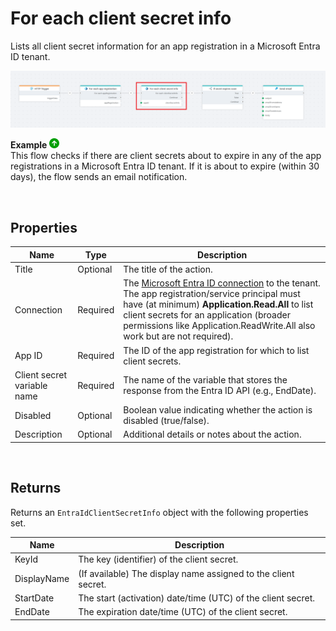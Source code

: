 # For each client secret info

Lists all client secret information for an app registration in a Microsoft Entra ID tenant.

![Example Flow](../../../../images/flow/entra-id-for-each-client-secret-example.png)

**Example** ![img](../../../../images/strz.jpg)  
This flow checks if there are client secrets about to expire in any of the app registrations in a Microsoft Entra ID tenant. If it is about to expire (within 30 days), the flow sends an email notification.

<br/>

## Properties

| Name                     | Type     | Description                                                                 |
|--------------------------|----------|-----------------------------------------------------------------------------|
| Title                    | Optional | The title of the action.                                                    |
| Connection               | Required | The [Microsoft Entra ID connection](./connecting-to-entra-id.md) to the tenant. The app registration/service principal must have (at minimum) **Application.Read.All** to list client secrets for an application (broader permissions like Application.ReadWrite.All also work but are not required). |
| App ID                   | Required | The ID of the app registration for which to list client secrets.           |
| Client secret variable name     | Required | The name of the variable that stores the response from the Entra ID API (e.g., EndDate). |
| Disabled  | Optional | Boolean value indicating whether the action is disabled (true/false).  |
| Description              | Optional | Additional details or notes about the action.                               |

<br/>

## Returns

Returns an `EntraIdClientSecretInfo` object with the following properties set.

| Name        | Description                                                      |
|-------------|------------------------------------------------------------------|
| KeyId       | The key (identifier) of the client secret.                       |
| DisplayName | (If available) The display name assigned to the client secret.   |
| StartDate   | The start (activation) date/time (UTC) of the client secret.     |
| EndDate     | The expiration date/time (UTC) of the client secret.             |